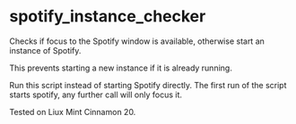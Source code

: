 # spotify_instance_checker
Checks if focus to the Spotify window is available, otherwise start an instance of Spotify. 

This prevents starting a new instance if it is already running.

Run this script instead of starting Spotify directly. The first run of the script starts spotify, any further call will only focus it.

Tested on Liux Mint Cinnamon 20.
